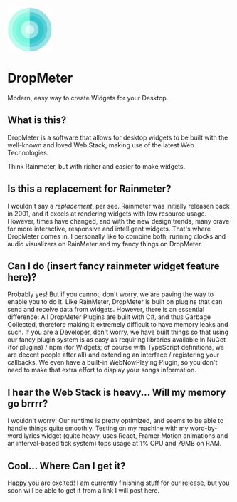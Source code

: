 <img src="https://github.com/GabrielTK/DropMeter/raw/master/DropMeter/Resources/logo.png" width="100" height="100">

# DropMeter
Modern, easy way to create Widgets for your Desktop.

## What is this?

DropMeter is a software that allows for desktop widgets to be built with the well-known and loved Web Stack, making use of the latest Web Technologies.

Think Rainmeter, but with richer and easier to make widgets.

## Is this a replacement for Rainmeter?

I wouldn't say a _replacement_, per see. Rainmeter was initially releasen back in 2001, and it excels at rendering widgets with low resource usage. However, times have changed, and with the new design trends, many crave for more interactive, responsive and intelligent widgets. That's where DropMeter comes in.
I personally like to combine both, running clocks and audio visualizers on RainMeter and my fancy things on DropMeter.

## Can I do (insert fancy rainmeter widget feature here)?

Probably yes! But if you cannot, don't worry, we are paving the way to enable you to do it.
Like RainMeter, DropMeter is built on plugins that can send and receive data from widgets. However, there is an essential difference: All DropMeter Plugins are built with C#, and thus Garbage Collected, therefore making it extremely difficult to have memory leaks and such.
If you are a Developer, don't worry, we have built things so that using our fancy plugin system is as easy as requiring libraries available in NuGet (for plugins) / npm (for Widgets; of course with TypeScript definitions, we are decent people after all) and extending an interface / registering your callbacks.
We even have a built-in WebNowPlaying Plugin, so you don't need to make that extra effort to display your songs information.

## I hear the Web Stack is heavy... Will my memory go brrrr?

I wouldn't worry: Our runtime is pretty optimized, and seems to be able to handle things quite smoothly.
Testing on my machine with my word-by-word lyrics widget (quite heavy, uses React, Framer Motion animations and an interval-based tick system) tops usage at 1% CPU and 79MB on RAM.

## Cool... Where Can I get it?

Happy you are excited! I am currently finishing stuff for our release, but you soon will be able to get it from a link I will post here.
